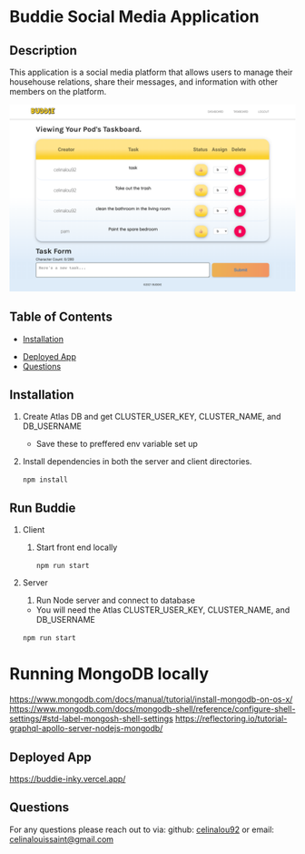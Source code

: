 # Buddie Social Media Application

## Description

This application is a social media platform that allows users to manage their househouse relations, share their messages, and information with other members on the platform.

![Buddie](./client/public/buddie_screengrab.png)

## Table of Contents

- [Installation](#installation)
* [Deployed App](#deployed-app)
* [Questions](#questions)


## Installation
1. Create Atlas DB and get CLUSTER_USER_KEY, CLUSTER_NAME, and DB_USERNAME
   - Save these to preffered env variable set up
2. Install dependencies in both the server and client directories.
   
    ```npm install ```

## Run Buddie 
1. Client 
   1. Start front end locally
      
       ```npm run start ```
2. Server
   1. Run Node server and connect to database 
    - You will need the Atlas CLUSTER_USER_KEY, CLUSTER_NAME, and DB_USERNAME
  
    ```npm run start ```

# Running MongoDB locally
https://www.mongodb.com/docs/manual/tutorial/install-mongodb-on-os-x/
https://www.mongodb.com/docs/mongodb-shell/reference/configure-shell-settings/#std-label-mongosh-shell-settings
https://reflectoring.io/tutorial-graphql-apollo-server-nodejs-mongodb/

## Deployed App
https://buddie-inky.vercel.app/


## Questions
For any questions please reach out to via:
github: [celinalou92](https://github.com/celinalou92) or
email: celinalouissaint@gmail.com

